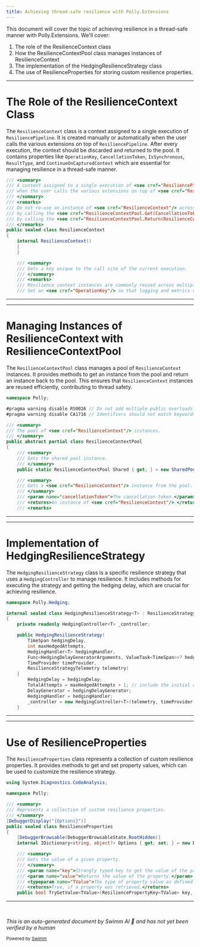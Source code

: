 ```yaml
---
title: Achieving thread-safe resilience with Polly.Extensions
---
```

This document will cover the topic of achieving resilience in a thread-safe manner with Polly.Extensions. We'll cover:

1. The role of the ResilienceContext class
2. How the ResilienceContextPool class manages instances of ResilienceContext
3. The implementation of the HedgingResilienceStrategy class
4. The use of ResilienceProperties for storing custom resilience properties.

<SwmSnippet path="/src/Polly.Core/ResilienceContext.cs" line="5">

---

# The Role of the ResilienceContext Class

The `ResilienceContext` class is a context assigned to a single execution of `ResiliencePipeline`. It is created manually or automatically when the user calls the various extensions on top of `ResiliencePipeline`. After every execution, the context should be discarded and returned to the pool. It contains properties like `OperationKey`, `CancellationToken`, `IsSynchronous`, `ResultType`, and `ContinueOnCapturedContext` which are essential for managing resilience in a thread-safe manner.

```c#
/// <summary>
/// A context assigned to a single execution of <see cref="ResiliencePipeline"/>. It is created manually or automatically
/// when the user calls the various extensions on top of <see cref="ResiliencePipeline"/>. After every execution the context should be discarded and returned to the pool.
/// </summary>
/// <remarks>
/// Do not re-use an instance of <see cref="ResilienceContext"/> across more than one execution. The <see cref="ResilienceContext"/> is retrieved from the pool
/// by calling the <see cref="ResilienceContextPool.Get(CancellationToken)"/> method. After you are done with it you should return it to the pool
/// by calling the <see cref="ResilienceContextPool.Return(ResilienceContext)"/> method.
/// </remarks>
public sealed class ResilienceContext
{
    internal ResilienceContext()
    {
    }

    /// <summary>
    /// Gets a key unique to the call site of the current execution.
    /// </summary>
    /// <remarks>
    /// Resilience context instances are commonly reused across multiple call sites.
    /// Set an <see cref="OperationKey"/> so that logging and metrics can distinguish usages of policy instances at different call sites.
```

---

</SwmSnippet>

<SwmSnippet path="/src/Polly.Core/ResilienceContextPool.cs" line="1">

---

# Managing Instances of ResilienceContext with ResilienceContextPool

The `ResilienceContextPool` class manages a pool of `ResilienceContext` instances. It provides methods to get an instance from the pool and return an instance back to the pool. This ensures that `ResilienceContext` instances are reused efficiently, contributing to thread safety.

```c#
namespace Polly;

#pragma warning disable RS0026 // Do not add multiple public overloads with optional parameters
#pragma warning disable CA1716 // Identifiers should not match keywords

/// <summary>
/// The pool of <see cref="ResilienceContext"/> instances.
/// </summary>
public abstract partial class ResilienceContextPool
{
    /// <summary>
    /// Gets the shared pool instance.
    /// </summary>
    public static ResilienceContextPool Shared { get; } = new SharedPool();

    /// <summary>
    /// Gets a <see cref="ResilienceContext"/> instance from the pool.
    /// </summary>
    /// <param name="cancellationToken">The cancellation token.</param>
    /// <returns>An instance of <see cref="ResilienceContext"/>.</returns>
    /// <remarks>
```

---

</SwmSnippet>

<SwmSnippet path="/src/Polly.Core/Hedging/HedgingResilienceStrategy.cs" line="5">

---

# Implementation of HedgingResilienceStrategy

The `HedgingResilienceStrategy` class is a specific resilience strategy that uses a `HedgingController` to manage resilience. It includes methods for executing the strategy and getting the hedging delay, which are crucial for achieving resilience.

```c#
namespace Polly.Hedging;

internal sealed class HedgingResilienceStrategy<T> : ResilienceStrategy<T>
{
    private readonly HedgingController<T> _controller;

    public HedgingResilienceStrategy(
        TimeSpan hedgingDelay,
        int maxHedgedAttempts,
        HedgingHandler<T> hedgingHandler,
        Func<HedgingDelayGeneratorArguments, ValueTask<TimeSpan>>? hedgingDelayGenerator,
        TimeProvider timeProvider,
        ResilienceStrategyTelemetry telemetry)
    {
        HedgingDelay = hedgingDelay;
        TotalAttempts = maxHedgedAttempts + 1; // include the initial attempt
        DelayGenerator = hedgingDelayGenerator;
        HedgingHandler = hedgingHandler;
        _controller = new HedgingController<T>(telemetry, timeProvider, HedgingHandler, TotalAttempts);
    }

```

---

</SwmSnippet>

<SwmSnippet path="/src/Polly.Core/ResilienceProperties.cs" line="1">

---

# Use of ResilienceProperties

The `ResilienceProperties` class represents a collection of custom resilience properties. It provides methods to get and set property values, which can be used to customize the resilience strategy.

```c#
using System.Diagnostics.CodeAnalysis;

namespace Polly;

/// <summary>
/// Represents a collection of custom resilience properties.
/// </summary>
[DebuggerDisplay("{Options}")]
public sealed class ResilienceProperties
{
    [DebuggerBrowsable(DebuggerBrowsableState.RootHidden)]
    internal IDictionary<string, object?> Options { get; set; } = new Dictionary<string, object?>();

    /// <summary>
    /// Gets the value of a given property.
    /// </summary>
    /// <param name="key">Strongly typed key to get the value of the property.</param>
    /// <param name="value">Returns the value of the property.</param>
    /// <typeparam name="TValue">The type of property value as defined by <paramref name="key"/> parameter.</typeparam>
    /// <returns>True, if a property was retrieved.</returns>
    public bool TryGetValue<TValue>(ResiliencePropertyKey<TValue> key, [MaybeNullWhen(false)] out TValue value)
```

---

</SwmSnippet>

&nbsp;

*This is an auto-generated document by Swimm AI 🌊 and has not yet been verified by a human*

<SwmMeta version="3.0.0" repo-id="Z2l0aHViJTNBJTNBREVNTy1Qb2xseSUzQSUzQXN3aW1taW8=" repo-name="DEMO-Polly"><sup>Powered by [Swimm](https://app.swimm.io/)</sup></SwmMeta>
